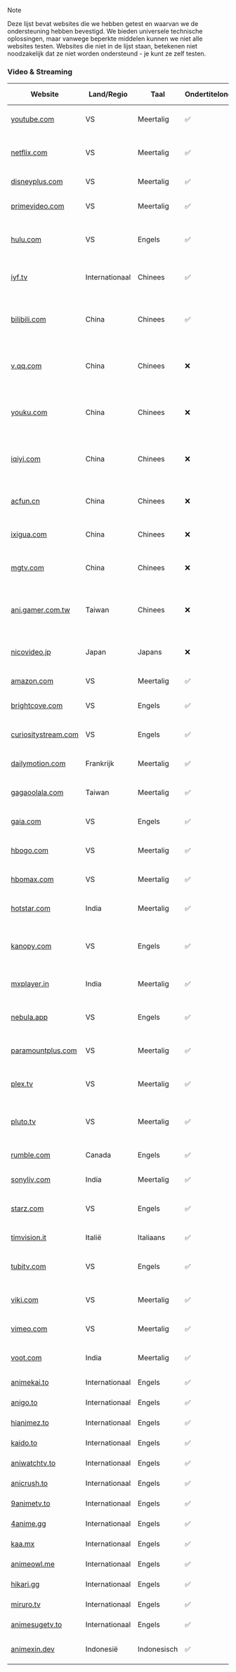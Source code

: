 > [!NOTE]
> Deze lijst bevat websites die we hebben getest en waarvan we de ondersteuning hebben bevestigd. We bieden universele technische oplossingen, maar vanwege beperkte middelen kunnen we niet alle websites testen. Websites die niet in de lijst staan, betekenen niet noodzakelijk dat ze niet worden ondersteund - je kunt ze zelf testen.

### Video & Streaming

| Website                                                                       | Land/Regio     | Taal        | Ondertitelondersteuning | Danmaku-ondersteuning | Beschrijving                                                                     |
| ----------------------------------------------------------------------------- | -------------- | ----------- | ----------------------- | --------------------- | -------------------------------------------------------------------------------- |
| <a href="https://youtube.com" target="_blank">youtube.com</a>                 | VS             | Meertalig   | ✅                      | ✅ (Chat Danmaku)     | De grootste website voor het delen van video's ter wereld                        |
| <a href="https://netflix.com" target="_blank">netflix.com</a>                 | VS             | Meertalig   | ✅                      | ❌                    | Een toonaangevende wereldwijde streaming entertainmentdienst                     |
| <a href="https://disneyplus.com" target="_blank">disneyplus.com</a>           | VS             | Meertalig   | ✅                      | ❌                    | Een streamingdienst van Disney                                                   |
| <a href="https://primevideo.com" target="_blank">primevideo.com</a>           | VS             | Meertalig   | ✅                      | ❌                    | Een streaming videodienst van Amazon                                             |
| <a href="https://hulu.com" target="_blank">hulu.com</a>                       | VS             | Engels      | ✅                      | ❌                    | Een streamingdienst voor tv-programma's, films en originele content              |
| <a href="https://iyf.tv" target="_blank">iyf.tv</a>                           | Internationaal | Chinees     | ✅                      | ✅                    | Een Chinese videowebsite die in het buitenland wordt geëxploiteerd               |
| <a href="https://bilibili.com" target="_blank">bilibili.com</a>               | China          | Chinees     | ✅                      | ✅                    | Een toonaangevende culturele gemeenschap en videoplatform voor jongeren in China |
| <a href="https://v.qq.com" target="_blank">v.qq.com</a>                       | China          | Chinees     | ❌                      | ✅                    | Tencent Video is een toonaangevend online videomediacentrum in China             |
| <a href="https://youku.com" target="_blank">youku.com</a>                     | China          | Chinees     | ❌                      | ✅                    | Youku is een toonaangevend online videomediacentrum in China                     |
| <a href="https://iqiyi.com" target="_blank">iqiyi.com</a>                     | China          | Chinees     | ❌                      | ✅                    | iQIYI is een toonaangevend online videomediacentrum in China                     |
| <a href="https://acfun.cn" target="_blank">acfun.cn</a>                       | China          | Chinees     | ❌                      | ✅                    | AcFun is een van de vroegste Danmaku-videowebsites in China                      |
| <a href="https://ixigua.com" target="_blank">ixigua.com</a>                   | China          | Chinees     | ❌                      | ✅                    | Xigua Video is een videoplatform onder ByteDance                                 |
| <a href="https://mgtv.com" target="_blank">mgtv.com</a>                       | China          | Chinees     | ❌                      | ✅                    | Mango TV is een internetvideoplatform onder het Hunan Broadcasting System        |
| <a href="https://ani.gamer.com.tw" target="_blank">ani.gamer.com.tw</a>       | Taiwan         | Chinees     | ❌                      | ✅                    | Bahamut Anime is het grootste legale anime-streamingplatform in Taiwan           |
| <a href="https://nicovideo.jp" target="_blank">nicovideo.jp</a>               | Japan          | Japans      | ❌                      | ✅                    | Een bekende Danmaku-videodeelsite in Japan                                       |
| <a href="https://amazon.com" target="_blank">amazon.com</a>                   | VS             | Meertalig   | ✅                      | ❌                    | Video-inhoud op de Amazon-website                                                |
| <a href="https://brightcove.com" target="_blank">brightcove.com</a>           | VS             | Engels      | ✅                      | ❌                    | Een platform dat video-clouddiensten voor bedrijven levert                       |
| <a href="https://curiositystream.com" target="_blank">curiositystream.com</a> | VS             | Engels      | ✅                      | ❌                    | Een streamingdienst voor documentaires en non-fictiecontent                      |
| <a href="https://dailymotion.com" target="_blank">dailymotion.com</a>         | Frankrijk      | Meertalig   | ✅                      | ❌                    | Een website voor het delen van video's uit Frankrijk                             |
| <a href="https://gagaoolala.com" target="_blank">gagaoolala.com</a>           | Taiwan         | Meertalig   | ✅                      | ❌                    | Azië's eerste LGBTQ+-streamingplatform                                           |
| <a href="https://gaia.com" target="_blank">gaia.com</a>                       | VS             | Engels      | ✅                      | ❌                    | Een streamingdienst voor yoga, meditatie en persoonlijke groei                   |
| <a href="https://hbogo.com" target="_blank">hbogo.com</a>                     | VS             | Meertalig   | ✅                      | ❌                    | Een streamingdienst van HBO (in sommige regio's)                                 |
| <a href="https://hbomax.com" target="_blank">hbomax.com</a>                   | VS             | Meertalig   | ✅                      | ❌                    | Een streamingplatform van WarnerMedia                                            |
| <a href="https://hotstar.com" target="_blank">hotstar.com</a>                 | India          | Meertalig   | ✅                      | ❌                    | Een toonaangevend streamingplatform in India                                     |
| <a href="https://kanopy.com" target="_blank">kanopy.com</a>                   | VS             | Engels      | ✅                      | ❌                    | Een streamingdienst voor films via openbare bibliotheken en universiteiten       |
| <a href="https://mxplayer.in" target="_blank">mxplayer.in</a>                 | India          | Meertalig   | ✅                      | ❌                    | Een videospeler en streamingdienst in India                                      |
| <a href="https://nebula.app" target="_blank">nebula.app</a>                   | VS             | Engels      | ✅                      | ❌                    | Een streamingdienst die eigendom is van en wordt beheerd door makers             |
| <a href="https://paramountplus.com" target="_blank">paramountplus.com</a>     | VS             | Meertalig   | ✅                      | ❌                    | Een streamingdienst van Paramount Global                                         |
| <a href="https://plex.tv" target="_blank">plex.tv</a>                         | VS             | Meertalig   | ✅                      | ❌                    | Een mediaserverplatform dat streaming content aanbiedt                           |
| <a href="https://pluto.tv" target="_blank">pluto.tv</a>                       | VS             | Meertalig   | ✅                      | ❌                    | Een gratis, door advertenties ondersteunde streamingdienst                       |
| <a href="https://rumble.com" target="_blank">rumble.com</a>                   | Canada         | Engels      | ✅                      | ❌                    | Een Canadees platform voor het delen van video's                                 |
| <a href="https://sonyliv.com" target="_blank">sonyliv.com</a>                 | India          | Meertalig   | ✅                      | ❌                    | Een streamingdienst van Sony voor India                                          |
| <a href="https://starz.com" target="_blank">starz.com</a>                     | VS             | Engels      | ✅                      | ❌                    | Een Amerikaans premium kabelnetwerk en streamingdienst                           |
| <a href="https://timvision.it" target="_blank">timvision.it</a>               | Italië         | Italiaans   | ✅                      | ❌                    | Een streamingdienst van Telecom Italia                                           |
| <a href="https://tubitv.com" target="_blank">tubitv.com</a>                   | VS             | Engels      | ✅                      | ❌                    | Een gratis, door advertenties ondersteunde streamingdienst                       |
| <a href="https://viki.com" target="_blank">viki.com</a>                       | VS             | Meertalig   | ✅                      | ❌                    | Een streamingdienst voor Aziatische drama's en films                             |
| <a href="https://vimeo.com" target="_blank">vimeo.com</a>                     | VS             | Meertalig   | ✅                      | ❌                    | Een platform voor het delen van video's voor professionals                       |
| <a href="https://voot.com" target="_blank">voot.com</a>                       | India          | Meertalig   | ✅                      | ❌                    | Een streamingdienst van Viacom18 voor India                                      |
| <a href="https://animekai.to" target="_blank">animekai.to</a>                 | Internationaal | Engels      | ✅                      | ❌                    | Anime streaming website                                                          |
| <a href="https://anigo.to" target="_blank">anigo.to</a>                       | Internationaal | Engels      | ✅                      | ❌                    | Anime streaming website                                                          |
| <a href="https://hianimez.to" target="_blank">hianimez.to</a>                 | Internationaal | Engels      | ✅                      | ❌                    | Anime streaming website                                                          |
| <a href="https://kaido.to" target="_blank">kaido.to</a>                       | Internationaal | Engels      | ✅                      | ❌                    | Anime streaming website                                                          |
| <a href="https://aniwatchtv.to" target="_blank">aniwatchtv.to</a>             | Internationaal | Engels      | ✅                      | ❌                    | Anime streaming website                                                          |
| <a href="https://anicrush.to" target="_blank">anicrush.to</a>                 | Internationaal | Engels      | ✅                      | ❌                    | Anime streaming website                                                          |
| <a href="https://9animetv.to" target="_blank">9animetv.to</a>                 | Internationaal | Engels      | ✅                      | ❌                    | Anime streaming website                                                          |
| <a href="https://4anime.gg" target="_blank">4anime.gg</a>                     | Internationaal | Engels      | ✅                      | ❌                    | Anime streaming website                                                          |
| <a href="https://kaa.mx" target="_blank">kaa.mx</a>                           | Internationaal | Engels      | ✅                      | ❌                    | Anime streaming website                                                          |
| <a href="https://animeowl.me" target="_blank">animeowl.me</a>                 | Internationaal | Engels      | ✅                      | ❌                    | Anime streaming website                                                          |
| <a href="https://hikari.gg" target="_blank">hikari.gg</a>                     | Internationaal | Engels      | ✅                      | ❌                    | Anime streaming website                                                          |
| <a href="https://www.miruro.tv" target="_blank">miruro.tv</a>                 | Internationaal | Engels      | ✅                      | ❌                    | Anime streaming website                                                          |
| <a href="https://animesugetv.to" target="_blank">animesugetv.to</a>           | Internationaal | Engels      | ✅                      | ❌                    | Anime streaming website                                                          |
| <a href="https://animexin.dev" target="_blank">animexin.dev</a>               | Indonesië      | Indonesisch | ✅                      | ❌                    | Een Indonesische anime streaming website                                         |
